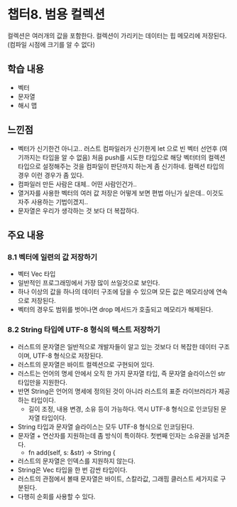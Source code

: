# 챕터8. 범용 컬렉션
컬렉션은 여러개의 값을 포함한다. 컬렉션이 가리키는 데이터는 힙 메모리에 저장된다. (컴파일 시점에 크기를 알 수 없다)

## 학습 내용
- 벡터
- 문자열
- 해시 맵

## 느낀점
- 벡터가 신기한건 아니고.. 러스트 컴파일러가 신기한게 let 으로 빈 벡터 선언후 (여기까지는 타입을 알 수 없음) 처음 push를 시도한 타입으로 해당 벡터터의 컬렉션 타입으로 설정해주는 것을 컴파일이 판단까지 하는게 좀 신기하네. 컬렉션 타입의 경우 이런 경우가 좀 있다.
- 컴파일러 만든 사람은 대체.. 어떤 사람인건가..
- 열거자를 사용한 벡터의 여러 값 저장은 어떻게 보면 편법 아닌가 싶은데.. 이것도 자주 사용하는 기법이겠지..
- 문자열은 우리가 생각하는 것 보다 더 복잡하다.

## 주요 내용

### 8.1 벡터에 일련의 값 저장하기
- 벡터 Vec<T> 타입
- 일반적인 프로그래밍에서 가장 많이 쓰일것으로 보인다.
- 하나 이상의 값을 하나의 데이터 구조에 담을 수 있으며 모든 값은 메모리상에 연속으로 저장된다.
- 벡터의 경우도 범위를 벗어나면 drop 메서드가 호출되고 메모리가 해제된다.

### 8.2 String 타입에 UTF-8 형식의 텍스트 저장하기
- 러스트의 문자열은 일반적으로 개발자들이 알고 있는 것보다 더 복잡한 데이터 구조이며, UTF-8 형식으로 저장된다.
- 러스트의 문자열은 바이트 컬렉션으로 구현되어 있다.
- 러스트는 언어의 명세 안에서 오직 한 가지 문자열 타입, 즉 문자열 슬라이스인 str 타입만을 지원한다.
- 반면 String은 언어의 명세에 정의된 것이 아니라 러스트의 표준 라이브러리가 제공하는 타입이다.
    - 길이 조정, 내용 변경, 소유 등이 가능하다. 역시 UTF-8 형식으로 인코딩된 문자열 타입이다.
- String 타입과 문자열 슬라이스는 모두 UTF-8 형식으로 인코딩된다.
- 문자열 + 연산자를 지원하는데 좀 방식이 특이하다. 첫번째 인자는 소유권을 넘겨준다.
    - fn add(self, s: &str) -> String {
- 러스트의 문자열은 인덱스를 지원하지 않는다.
- String은 Vec<u8> 타입을 한 번 감싼 타입이다.
- 러스트의 관점에서 볼때 문자열은 바이트, 스칼라값, 그래핌 클러스트 세가지로 구분된다.
- 다행히 순회를 사용할 수 있다.